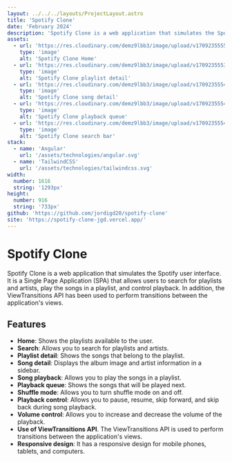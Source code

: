 ```yaml
---
layout: ../../../layouts/ProjectLayout.astro
title: 'Spotify Clone'
date: 'February 2024'
description: 'Spotify Clone is a web application that simulates the Spotify user interface. It has a search engine and a music player.'
assets: 
  - url: 'https://res.cloudinary.com/demz9lbb3/image/upload/v1709235555/spotify-clone/nizfhk2ibpxmjpjfoaeo.webp'
    type: 'image' 
    alt: 'Spotify Clone Home'
  - url: 'https://res.cloudinary.com/demz9lbb3/image/upload/v1709235553/spotify-clone/e5lkiui7gk96wb5vdjgt.webp'
    type: 'image' 
    alt: 'Spotify Clone playlist detail'
  - url: 'https://res.cloudinary.com/demz9lbb3/image/upload/v1709235554/spotify-clone/ecrsbm3fdjgulclbhzdn.webp'
    type: 'image' 
    alt: 'Spotify Clone song detail'
  - url: 'https://res.cloudinary.com/demz9lbb3/image/upload/v1709235554/spotify-clone/nmdczoj9rr45wkwldxfl.webp'
    type: 'image' 
    alt: 'Spotify Clone playback queue'
  - url: 'https://res.cloudinary.com/demz9lbb3/image/upload/v1709235554/spotify-clone/ja2knxkuoksa8bd9rheu.webp'
    type: 'image' 
    alt: 'Spotify Clone search bar' 
stack:       
  - name: 'Angular'
    url: '/assets/technologies/angular.svg'
  - name: 'TailwindCSS'
    url: '/assets/technologies/tailwindcss.svg'
width: 
  number: 1616
  string: '1293px'
height: 
  number: 916
  string: '733px'
github: 'https://github.com/jordigd20/spotify-clone'
site: 'https://spotify-clone-jgd.vercel.app/'
---
```



# Spotify Clone

Spotify Clone is a web application that simulates the Spotify user interface. It is a Single Page Application (SPA) that allows users to search for playlists and artists, play the songs in a playlist, and control playback. In addition, the ViewTransitions API has been used to perform transitions between the application's views.

## Features

- **Home**: Shows the playlists available to the user.
- **Search**: Allows you to search for playlists and artists.
- **Playlist detail**: Shows the songs that belong to the playlist.
- **Song detail**: Displays the album image and artist information in a sidebar.
- **Song playback**: Allows you to play the songs in a playlist.
- **Playback queue**: Shows the songs that will be played next.
- **Shuffle mode**: Allows you to turn shuffle mode on and off.
- **Playback control**: Allows you to pause, resume, skip forward, and skip back during song playback.
- **Volume control**: Allows you to increase and decrease the volume of the playback.
- **Use of ViewTransitions API**. The ViewTransitions API is used to perform transitions between the application's views.
- **Responsive design**: It has a responsive design for mobile phones, tablets, and computers.